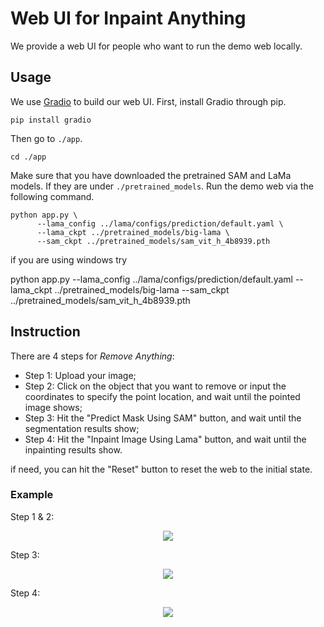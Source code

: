# Web UI for Inpaint Anything
We provide a web UI for people who want to run the demo web locally.

## Usage
  We use [Gradio](https://gradio.app/) to build our web UI. First, install Gradio through pip.
  ```
  pip install gradio
  ```
  Then go to `./app`. 
  ```
  cd ./app
  ```
  Make sure that you have downloaded the pretrained SAM and LaMa models. If they are under `./pretrained_models`. Run the demo web via the following command.
  ```
  python app.py \
        --lama_config ../lama/configs/prediction/default.yaml \
        --lama_ckpt ../pretrained_models/big-lama \
        --sam_ckpt ../pretrained_models/sam_vit_h_4b8939.pth
  ```
if you are using windows try 

python app.py --lama_config ../lama/configs/prediction/default.yaml --lama_ckpt ../pretrained_models/big-lama --sam_ckpt ../pretrained_models/sam_vit_h_4b8939.pth

## Instruction
There are 4 steps for *Remove Anything*:
- Step 1: Upload your image;
- Step 2: Click on the object that you want to remove or input the coordinates to specify the point location, and wait until the pointed image shows;
- Step 3: Hit the "Predict Mask Using SAM" button, and wait until the segmentation results show;
- Step 4: Hit the "Inpaint Image Using Lama" button, and wait until the inpainting results show.

if need, you can hit the "Reset" button to reset the web to the initial state.

### Example
Step 1 & 2:
<p align="center"><img src="./assets/point_prompt.png"/></p>

Step 3:
<p align="center"><img src="./assets/segmentation_mask.png"/></p>

Step 4:
<p align="center"><img src="./assets/image_removed.png"/></p>

